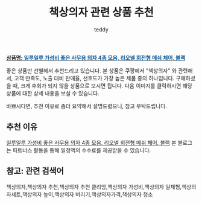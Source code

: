 ﻿---
layout: post
title:  "책상의자 관련 상품 추천"
author: teddy
categories: [ 가구/인테리어 ]
tags: [책상의자,책상의자 추천,책상의자 추천 클리앙,책상의자 가성비,책상의자 일체형,책상의자세트,책상의자 높이,책상의자 버리기,책상의자가격,책상의자 청소]
image: https://static.coupangcdn.com/image/vendor_inventory/076d/513bf0e7ef56b2232d6b27edf16e0d87305019cb4b3e69507dd175dd64a1.jpg 
description: "쿠팡에서 책상의자 관련 상품으로 가장 고객 선호도가 높은 제품 중 하나입니다."
---

<a href="https://link.coupang.com/re/AFFSDP?lptag=AF6414780&pageKey=1971568967&itemId=3353580349&vendorItemId=71340348415&traceid=V0-153-fd2ac4459b2eee9e"><b>상품명: <font color='#01579B'>일루일루 가성비 좋은 사무용 의자 4종 모음, 리오넬 회전형 메쉬 체어, 블랙</font></b></a>

좋은 상품만 선별해서 추천드리고 있습니다.
본 상품은 쿠팡에서 "책상의자" 와 관련해서, 고객 만족도, 노출 대비 판매율, 선호도가 가장 높은 제품 중의 하나입니다.
구매하셨을 때, 크게 후회가 되지 않을 상품으로 보시면 됩니다. 
다음 이미지를 클릭하시면 해당 상품에 대한 상세 내용을 보실 수 있습니다.

바쁘시다면, 추천 이유로 좀더 요약해서 설명드렸으니, 참고 부탁드립니다.

## 추천 이유 

<a href="https://link.coupang.com/re/AFFSDP?lptag=AF6414780&pageKey=1971568967&itemId=3353580349&vendorItemId=71340348415&traceid=V0-153-fd2ac4459b2eee9e">일루일루 가성비 좋은 사무용 의자 4종 모음, 리오넬 회전형 메쉬 체어, 블랙</a>
본 블로그는 파트너스 활동을 통해 일정액의 수수료를 제공받을 수 있습니다.

## 참고: 관련 검색어    
책상의자,책상의자 추천,책상의자 추천 클리앙,책상의자 가성비,책상의자 일체형,책상의자세트,책상의자 높이,책상의자 버리기,책상의자가격,책상의자 청소